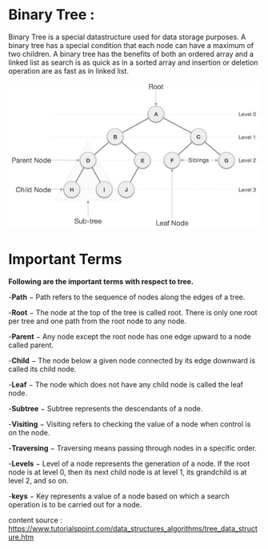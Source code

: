 # Binary Tree :
Binary Tree is a special datastructure used for data storage purposes. A binary tree has a special condition that each node can have a maximum of two children. A binary tree has the benefits of both an ordered array and a linked list as search is as quick as in a sorted array and insertion or deletion operation are as fast as in linked list.

![alt text](../assets/binary_tree.png "BINARY TREE")

# Important Terms
**Following are the important terms with respect to tree.**

-**Path** − Path refers to the sequence of nodes along the edges of a tree.

-**Root** − The node at the top of the tree is called root. There is only one root per tree and one path from the root node to any node.

-**Parent** − Any node except the root node has one edge upward to a node called parent.

-**Child** − The node below a given node connected by its edge downward is called its child node.

-**Leaf** − The node which does not have any child node is called the leaf node.

-**Subtree** − Subtree represents the descendants of a node.

-**Visiting** − Visiting refers to checking the value of a node when control is on the node.

-**Traversing** − Traversing means passing through nodes in a specific order.

-**Levels** − Level of a node represents the generation of a node. If the root node is at level 0, then its next child node is at level 1, its grandchild is at level 2, and so on.

-**keys** − Key represents a value of a node based on which a search operation is to be carried out for a node.


content source : https://www.tutorialspoint.com/data_structures_algorithms/tree_data_structure.htm
